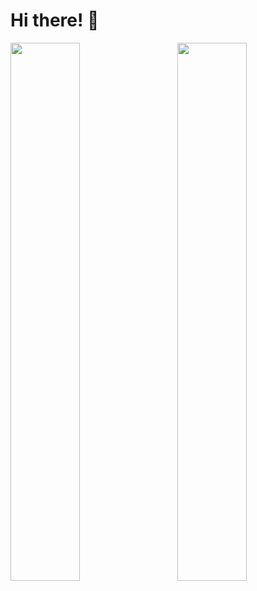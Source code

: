 # Hi there! 👋

<img align="left" width="47%" src="https://github-readme-stats.vercel.app/api?username=IlkinSamadbayli&show_icons=true&theme=radical" />
<img align="right" width="47%" src="https://github-readme-stats.vercel.app/api/top-langs/?username=IlkinSamadbayli&layout=compact" />
<!-- 
 ## <b> Languages and Tools: </b>
<img  src="https://img.shields.io/badge/Flutter-%2302569B.svg?style=for-the-badge&logo=Flutter&logoColor=white"/>
<img  src="https://img.shields.io/badge/dart-%230175C2.svg?style=for-the-badge&logo=dart&logoColor=white"/>
<img  src="https://img.shields.io/badge/Trello-%23026AA7.svg?style=for-the-badge&logo=Trello&logoColor=white"/>
<img  src="https://img.shields.io/badge/Discord-%235865F2.svg?style=for-the-badge&logo=discord&logoColor=white"/>
<img  src="https://img.shields.io/badge/git-%23F05033.svg?style=for-the-badge&logo=git&logoColor=white"/>

 -->
